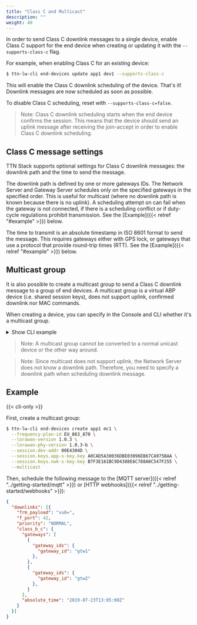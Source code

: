 ```yaml
---
title: "Class C and Multicast"
description: ""
weight: 40
---
```


In order to send Class C downlink messages to a single device, enable Class C support for the end device when creating or updating it with the `--supports-class-c` flag.

For example, when enabling Class C for an existing device:

```bash
$ ttn-lw-cli end-devices update app1 dev1 --supports-class-c
```

This will enable the Class C downlink scheduling of the device. That's it! Downlink messages are now scheduled as soon as possible.

To disable Class C scheduling, reset with `--supports-class-c=false`.

>Note: Class C downlink scheduling starts when the end device confirms the session. This means that the device should send an uplink message after receiving the join-accept in order to enable Class C downlink scheduling.

## Class C message settings

TTN Stack supports optional settings for Class C downlink messages: the downlink path and the time to send the message.

The downlink path is defined by one or more gateways IDs. The Network Server and Gateway Server schedules only on the specified gateways in the specified order. This is useful for multicast (where no downlink path is known because there is no uplink). A scheduling attempt on can fail when the gateway is not connected, if there is a scheduling conflict or if duty-cycle regulations prohibit transmission. See the [Example]({{< relref "#example" >}}) below.

The time to transmit is an absolute timestamp in ISO 8601 format to send the message. This requires gateways either with GPS lock, or gateways that use a protocol that provide round-trip times (RTT). See the [Example]({{< relref "#example" >}}) below.

## Multicast group

It is also possible to create a multicast group to send a Class C downlink message to a group of end devices. A multicast group is a virtual ABP device (i.e. shared session keys), does not support uplink, confirmed downlink nor MAC commands.

When creating a device, you can specify in the Console and CLI whether it's a multicast group.

<details><summary>Show CLI example</summary>
```bash
$ ttn-lw-cli end-devices create app1 mc1 \
  --frequency-plan-id EU_863_870 \
  --lorawan-version 1.0.3 \
  --lorawan-phy-version 1.0.3-b \
  --session.dev-addr 00E4304D \
  --session.keys.app-s-key.key A0CAD5A30036DBE03096EB67CA975BAA \
  --session.keys.nwk-s-key.key B7F3E161BC9D4388E6C788A0C547F255 \
  --multicast
```
</details>

>Note: A multicast group cannot be converted to a normal unicast device or the other way around.

>Note: Since multicast does not support uplink, the Network Server does not know a downlink path. Therefore, you need to specify a downlink path when scheduling downlink message.

## Example

{{< cli-only >}}

First, create a multicast group:

```bash
$ ttn-lw-cli end-devices create app1 mc1 \
  --frequency-plan-id EU_863_870 \
  --lorawan-version 1.0.3 \
  --lorawan-phy-version 1.0.3-b \
  --session.dev-addr 00E4304D \
  --session.keys.app-s-key.key A0CAD5A30036DBE03096EB67CA975BAA \
  --session.keys.nwk-s-key.key B7F3E161BC9D4388E6C788A0C547F255 \
  --multicast
```

Then, schedule the following message to the [MQTT server]({{< relref "../getting-started/mqtt" >}}) or [HTTP webhooks]({{< relref "../getting-started/webhooks" >}}):

```json
{
  "downlinks": [{
    "frm_payload": "vu8=",
    "f_port": 42,
    "priority": "NORMAL",
    "class_b_c": {
      "gateways": [
        {
          "gateway_ids": {
            "gateway_id": "gtw1"
          },
        },
        {
          "gateway_ids": {
            "gateway_id": "gtw2"
          },
        }
      ],
      "absolute_time": "2019-07-23T13:05:00Z"
    }
  }]
}
```
